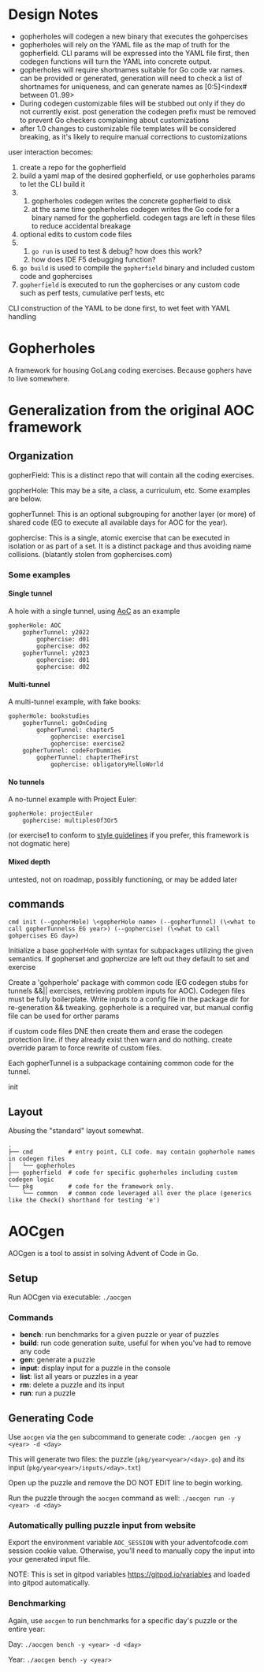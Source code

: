 # Design Notes
* gopherholes will codegen a new binary that executes the gohpercises
* gopherholes will rely on the YAML file as the map of truth for the gopherfield. CLI params will be expressed into the YAML file first, then codegen functions will turn the YAML into concrete output.
* gopherholes will require shortnames suitable for Go code var names. can be provided or generated, generation will need to check a list of shortnames for uniqueness, and can generate names as [0:5]\<index# between 01..99>
* During codegen customizable files will be stubbed out only if they do not currently exist. post generation the codegen prefix must be removed to prevent Go checkers complaining about customizations
* after 1.0 changes to customizable file templates will be considered breaking, as it's likely to require manual corrections to customizations

user interaction becomes:
1. create a repo for the gopherfield
1. build a yaml map of the desired gopherfield, or use gopherholes params to let the CLI build it
1. 1. gopherholes codegen writes the concrete gopherfield to disk
   1. at the same time gopherholes codegen writes the Go code for a binary named for the gopherfield. codegen tags are left in these files to reduce accidental breakage
1. optional edits to custom code files
1. 1. `go run` is used to test & debug? how does this work?
   1. how does IDE F5 debugging function?
1. `go build` is used to compile the `gopherfield` binary and included custom code and gophercises
1. `gopherfield` is executed to run the gophercises or any custom code such as perf tests, cumulative perf tests, etc


CLI construction of the YAML to be done first, to wet feet with YAML handling

# Gopherholes
A framework for housing GoLang coding exercises. Because gophers have to live somewhere.

# Generalization from the original AOC framework
## Organization
gopherField: This is a distinct repo that will contain all the coding exercises.

gopherHole: This may be a site, a class, a curriculum, etc. Some examples are below.

gopherTunnel: This is an optional subgrouping for another layer (or more) of shared code (EG to execute all available days for AOC for the year).

gophercise: This is a single, atomic exercise that can be executed in isolation or as part of a set. It is a distinct package and thus avoiding name collisions.  (blatantly stolen from gophercises.com)

### Some examples
#### Single tunnel
A hole with a single tunnel, using [AoC](https://adventofcode.com/) as an example
```
gopherHole: AOC
    gopherTunnel: y2022
        gophercise: d01
        gophercise: d02
    gopherTunnel: y2023
        gophercise: d01
        gophercise: d02
```
#### Multi-tunnel
A multi-tunnel example, with fake books:
```
gopherHole: bookstudies
    gopherTunnel: goOnCoding
        gopherTunnel: chapter5
            gophercise: exercise1
            gophercise: exercise2
    gopherTunnel: codeForDummies
        gopherTunnel: chapterTheFirst
            gophercise: obligatoryHelloWorld
```
#### No tunnels
A no-tunnel example with Project Euler:
```
gopherHole: projectEuler
    gophercise: multiplesOf3Or5
```
(or exercise1 to conform to [style guidelines](https://go.dev/blog/package-names) if you prefer, this framework is not dogmatic here)
#### Mixed depth
untested, not on roadmap, possibly functioning, or may be added later


## commands
```
cmd init (--gopherHole) \<gopherHole name> (--gopherTunnel) (\<what to call gopherTunnelss EG year>) (--gophercise) (\<what to call gohpercises EG day>)
```
Initialize a base gopherHole with syntax for subpackages utilizing the given semantics. If gopherset and gophercize are left out they default to set and exercise

Create a 'gohperhole' package with common code (EG codegen stubs for tunnels &&|| exercises, retrieving problem inputs for AOC). Codegen files must be fully boilerplate. Write inputs to a config file in the package dir for re-generation && tweaking. gopherhole is a required var, but manual config file can be used for orther params

if custom code files DNE then create them and erase the codegen protection line. if they already exist then warn and do nothing. create override param to force rewrite of custom files.

Each gopherTunnel is a subpackage containing common code for the tunnel. 


init 



## Layout
Abusing the "standard" layout somewhat.
```
.
├── cmd          # entry point, CLI code. may contain gopherhole names in codegen files
│   └── gopherholes
├── gopherfield  # code for specific gopherholes including custom codegen logic
└── pkg          # code for the framework only.
    └── common   # common code leveraged all over the place (generics like the Check() shorthand for testing 'e')
```

# AOCgen

AOCgen is a tool to assist in solving Advent of Code in Go.

## Setup

Run AOCgen via executable: ```./aocgen```

### Commands

- **bench**: run benchmarks for a given puzzle or year of puzzles
- **build**: run code generation suite, useful for when you've had to remove any code
- **gen**: generate a puzzle
- **input**: display input for a puzzle in the console
- **list**: list all years or puzzles in a year
- **rm**: delete a puzzle and its input
- **run**: run a puzzle

## Generating Code

Use ```aocgen``` via the ```gen``` subcommand to generate code: ```./aocgen gen -y <year> -d <day>```

This will generate two files: the puzzle (```pkg/year<year>/<day>.go```) and its input (```pkg/year<year>/inputs/<day>.txt```)

Open up the puzzle and remove the DO NOT EDIT line to begin working.

Run the puzzle through the ```aocgen``` command as well: ```./aocgen run -y <year> -d <day>```

### Automatically pulling puzzle input from website

Export the environment variable ```AOC_SESSION``` with your adventofcode.com session cookie value.  Otherwise, you'll need to manually copy the input into your generated input file.

NOTE: This is set in gitpod variables https://gitpod.io/variables and loaded into gitpod automatically.

### Benchmarking

Again, use ```aocgen``` to run benchmarks for a specific day's puzzle or the entire year:

Day: ```./aocgen bench -y <year> -d <day>```

Year: ```./aocgen bench -y <year>```